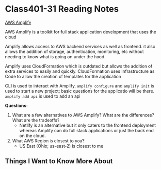# Class401-31 Reading Notes

[AWS Amplify](https://beabetterdev.com/2021/09/22/what-is-aws-amplify/)

AWS Amplify is a toolkit for full stack application development that uses the cloud

Amplify allows access to AWS backend services as well as frontend. it also allows the addition of storage, authentication, monitoring, etc without needing to know what is going on under the hood.

Amplify uses CloudFormation which is outdated but allows the addition of extra services to easily and quickly. CloudFormation uses Infrastructure as Code to allow the creation of templates for the application

CLI is used to interact with Amplify. `amplify configure` and `amplify init` is used to start a new project; basic questions for the applicatio will be there. `amplify add api` is used to add an api

**Questions:**

1. What are a few alternatives to AWS Amplify? What are the differences? What are the tradeoffs?
    * Netlify is an alternative but it only caters to the frontend deployment whereas Amplify can do full stack applications or just the back end on the cloud.
2. What AWS Region is closest to you?
    * US East (Ohio; us-east-2) is closest to me

## Things I Want to Know More About
